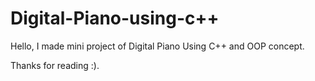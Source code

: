 # Digital-Piano-using-c++
Hello,
I made mini project of Digital Piano Using C++ and OOP concept.

Thanks for reading :).
